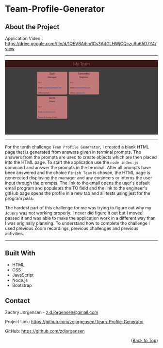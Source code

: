<div id="top"></div>

# Team-Profile-Generator

<!-- ABOUT THE PROJECT -->
## About the Project

Application Video : https://drive.google.com/file/d/1QEVBAihm1Cs3AdGLHWjCQczu6u65D7Y4/view


<hr>

<img src="./img/Team-Profile-Generator-screenshot.png" alt="Team profile">

<hr>

For the tenth challenge `Team Profile Generator`, I created a blank HTML page that is generated from answers given in terminal prompts. The answers from the prompts are used to create objects which are then placed into the HTML page. To start the application use the `node index.js` command and answer the prompts in the terminal. After all prompts have been answered and the choice `Finish Team` is chosen, the HTML page is genereated displaying the manager and any engineers or interns the user input through the prompts. The link to the email opens the user's default email program and populates the TO field and the link to the engineer's gitHub page opens the profile in a new tab and all tests using jest for the program pass.

The hardest part of this challenge for me was trying to figure out why my `Jquery` was not working properly. I never did figure it out but I moved passed it and was able to make the application work in a different way than I was originally planning. To understand how to complete the challenge I used previous Zoom recordings, previous challenges and previous activities. 

<hr>

<!-- BUILT WITH -->
## Built With
<ul>
    <li> HTML
    <li> CSS
    <li> JavaScript
    <li> Node.js
    <li> Bootstrap
</ul>

<!-- CONTACT ME -->
## Contact

Zachry Jorgensen - z.d.jorgensen@gmail.com

Project Link: https://github.com/zdjorgensen/Team-Profile-Generator

GitHub: https://github.com/zdjorgensen

<p align="right">(<a href="#top">Back to Top</a>)</p>